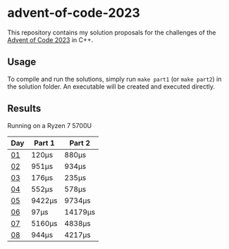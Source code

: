 # advent-of-code-2023
This repository contains my solution proposals for the challenges of the [Advent of Code 2023](https://adventofcode.com/2023) in C++.

## Usage
To compile and run the solutions, simply run `make part1` (or `make part2`) in the solution folder. An executable will be created and executed directly.

## Results
Running on a Ryzen 7 5700U

| Day | Part 1 | Part 2 |
| --- | ------ | ------ |
| [01](https://adventofcode.com/2023/day/1)  |  120µs |  880µs |
| [02](https://adventofcode.com/2023/day/2)  |  951µs |  934µs |
| [03](https://adventofcode.com/2023/day/3)  |  176µs |  235µs |
| [04](https://adventofcode.com/2023/day/4)  |  552µs |  578µs |
| [05](https://adventofcode.com/2023/day/5)  |  9422µs |  9734µs |
| [06](https://adventofcode.com/2023/day/6)  |  97µs |  14179µs |
| [07](https://adventofcode.com/2023/day/7)  |  5160µs |  4838µs |
| [08](https://adventofcode.com/2023/day/8)  |  944µs |  4217µs |